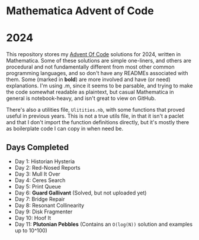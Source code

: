 # Mathematica Advent of Code
# 2024

This repository stores my [Advent Of Code](http://adventofcode.com/2024/) solutions for 2024, written in Mathematica.  Some of these solutions are simple one-liners, and others are procedural and not fundamentally different from most other common programming languages, and so don't have any READMEs associated with them.  Some (marked in **bold**) are more involved and have (or need) explanations.  I'm using .m, since it seems to be parsable, and trying to make the code somewhat readable as plaintext, but casual Mathematica in general is notebook-heavy, and isn't great to view on GitHub.

There's also a utilities file, `Ulitities.nb`, with some functions that proved useful in previous years.  This is not a true utils file, in that it isn't a paclet and that I don't import the function definitions directly, but it's mostly there as boilerplate code I can copy in when need be.

## Days Completed

* Day 1: Historian Hysteria
* Day 2: Red-Nosed Reports
* Day 3: Mull It Over
* Day 4: Ceres Search
* Day 5: Print Queue
* Day 6: **Guard Gallivant** (Solved, but not uploaded yet)
* Day 7: Bridge Repair
* Day 8: Resonant Collinearity
* Day 9: Disk Fragmenter
* Day 10: Hoof It
* Day 11: **Plutonian Pebbles** (Contains an `O(log(N))` solution and examples up to 10^100)